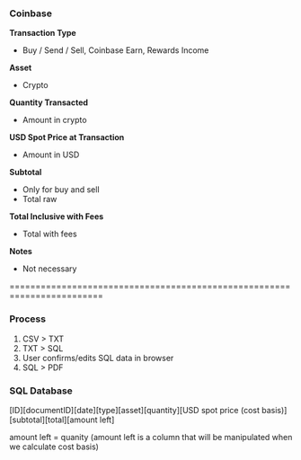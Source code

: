 ### Coinbase
**Transaction Type**
- Buy / Send / Sell, Coinbase Earn, Rewards Income

**Asset**
- Crypto

**Quantity Transacted**
- Amount in crypto

**USD Spot Price at Transaction**
- Amount in USD

**Subtotal**
- Only for buy and sell
- Total raw

**Total Inclusive with Fees**
- Total with fees

**Notes**
- Not necessary

========================================================================

### Process
1. CSV > TXT
2. TXT > SQL
3. User confirms/edits SQL data in browser
4. SQL > PDF

### SQL Database

[ID][documentID][date][type][asset][quantity][USD spot price (cost basis)][subtotal][total][amount left]

amount left = quanity (amount left is a column that will be manipulated when we calculate cost basis)

